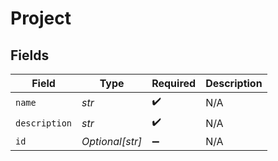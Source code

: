 # Project


## Fields

| Field              | Type               | Required           | Description        |
| ------------------ | ------------------ | ------------------ | ------------------ |
| `name`             | *str*              | :heavy_check_mark: | N/A                |
| `description`      | *str*              | :heavy_check_mark: | N/A                |
| `id`               | *Optional[str]*    | :heavy_minus_sign: | N/A                |
